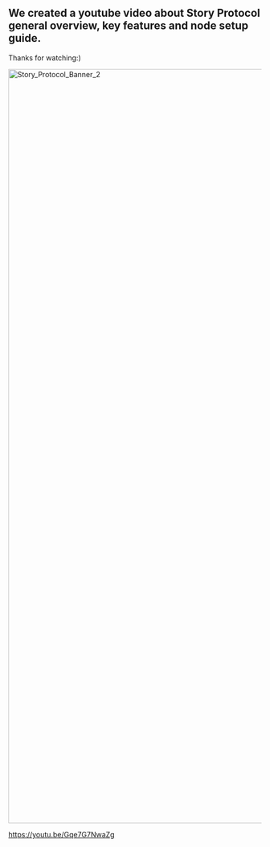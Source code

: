 ## We created a youtube video about Story Protocol general overview, key features and node setup guide.
Thanks for watching:)

<img width="1500" alt="Story_Protocol_Banner_2" src="https://github.com/user-attachments/assets/c8419005-4a53-4992-9b73-2579c6ca602a">

https://youtu.be/Gqe7G7NwaZg
